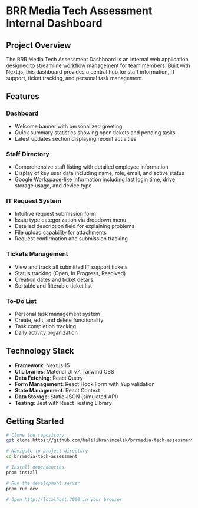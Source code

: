 # BRR Media Tech Assessment Internal Dashboard

## Project Overview

The BRR Media Tech Assessment Dashboard is an internal web application designed to streamline workflow management for team members. Built with Next.js, this dashboard provides a central hub for staff information, IT support, ticket tracking, and personal task management.

## Features

### Dashboard

- Welcome banner with personalized greeting
- Quick summary statistics showing open tickets and pending tasks
- Latest updates section displaying recent activities

### Staff Directory

- Comprehensive staff listing with detailed employee information
- Display of key user data including name, role, email, and active status
- Google Workspace-like information including last login time, drive storage usage, and device type

### IT Request System

- Intuitive request submission form
- Issue type categorization via dropdown menu
- Detailed description field for explaining problems
- File upload capability for attachments
- Request confirmation and submission tracking

### Tickets Management

- View and track all submitted IT support tickets
- Status tracking (Open, In Progress, Resolved)
- Creation dates and ticket details
- Sortable and filterable ticket list

### To-Do List

- Personal task management system
- Create, edit, and delete functionality
- Task completion tracking
- Daily activity organization

## Technology Stack

- **Framework**: Next.js 15
- **UI Libraries**: Material UI v7, Tailwind CSS
- **Data Fetching**: React Query
- **Form Management**: React Hook Form with Yup validation
- **State Management**: React Context
- **Data Storage**: Static JSON (simulated API)
- **Testing**: Jest with React Testing Library

## Getting Started

```bash
# Clone the repository
git clone https://github.com/halilibrahimcelik/brrmedia-tech-assessment.git

# Navigate to project directory
cd brrmedia-tech-assessment

# Install dependencies
pnpm install

# Run the development server
pnpm run dev

# Open http://localhost:3000 in your browser
```
